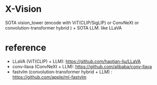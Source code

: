 # X-Vision
SOTA vision_tower (encode with ViT(CLIP/SigLIP) or ConvNeXt or convolution-transformer hybrid )  + SOTA LLM.  like LLaVA 

# reference
- LLaVA (ViT(CLIP) + LLM): https://github.com/haotian-liu/LLaVA
- conv-llava (ConvNeXt + LLM): https://github.com/alibaba/conv-llava
- fastvlm (convolution-transformer hybrid + LLM) : https://github.com/apple/ml-fastvlm
